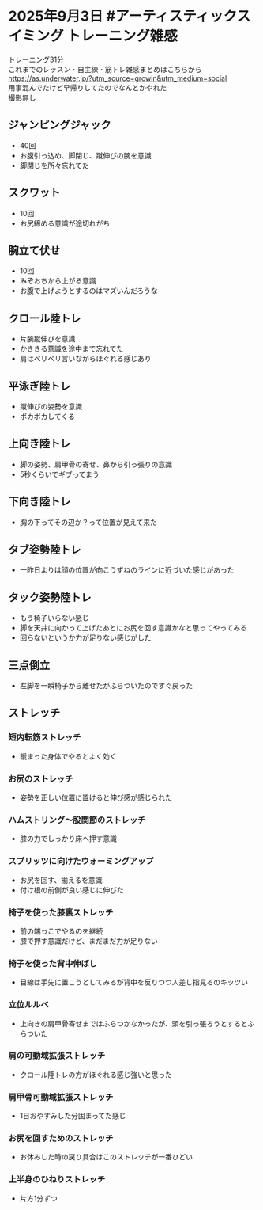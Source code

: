 # 2025年9月3日 #アーティスティックスイミング トレーニング雑感
トレーニング31分  
これまでのレッスン・自主練・筋トレ雑感まとめはこちらから  
https://as.underwater.jp/?utm_source=growin&utm_medium=social  
用事混んでたけど早帰りしてたのでなんとかやれた  
撮影無し  
## ジャンピングジャック
- 40回
- お腹引っ込め、脚閉じ、蹴伸びの腕を意識
- 脚閉じを所々忘れてた
## スクワット
- 10回
- お尻締める意識が途切れがち
## 腕立て伏せ
- 10回
- みぞおちから上がる意識
- お腹で上げようとするのはマズいんだろうな
## クロール陸トレ
- 片腕蹴伸びを意識
- かききる意識を途中まで忘れてた
- 肩はベリベリ言いながらほぐれる感じあり
## 平泳ぎ陸トレ
- 蹴伸びの姿勢を意識
- ポカポカしてくる
## 上向き陸トレ
- 脚の姿勢、肩甲骨の寄せ、鼻から引っ張りの意識
- 5秒くらいでギブってまう
## 下向き陸トレ
- 胸の下ってその辺か？って位置が見えて来た
## タブ姿勢陸トレ
- 一昨日よりは顔の位置が向こうずねのラインに近づいた感じがあった
## タック姿勢陸トレ
- もう椅子いらない感じ
- 脚を天井に向かって上げたあとにお尻を回す意識かなと思ってやってみる
- 回らないというか力が足りない感じがした
## 三点倒立
- 左脚を一瞬椅子から離せたがふらついたのですぐ戻った
## ストレッチ
### 短内転筋ストレッチ
- 暖まった身体でやるとよく効く
### お尻のストレッチ
- 姿勢を正しい位置に置けると伸び感が感じられた
### ハムストリング～股関節のストレッチ
- 膝の力でしっかり床へ押す意識
### スプリッツに向けたウォーミングアップ
- お尻を回す、揃えるを意識
- 付け根の前側が良い感じに伸びた
### 椅子を使った膝裏ストレッチ
- 前の端っこでやるのを継続
- 膝で押す意識だけど、まだまだ力が足りない
### 椅子を使った背中伸ばし
- 目線は手先に置こうとしてみるが背中を反りつつ人差し指見るのキッツい
### 立位ルルベ
- 上向きの肩甲骨寄せまではふらつかなかったが、頭を引っ張ろうとするとふらついた
### 肩の可動域拡張ストレッチ
- クロール陸トレの方がほぐれる感じ強いと思った
### 肩甲骨可動域拡張ストレッチ
- 1日おやすみした分固まってた感じ
### お尻を回すためのストレッチ
- お休みした時の戻り具合はこのストレッチが一番ひどい
### 上半身のひねりストレッチ
- 片方1分ずつ